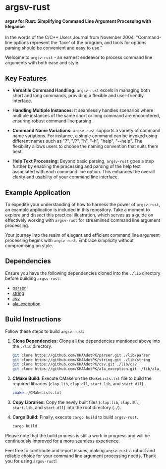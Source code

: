# argsv-rust

#### argsv for Rust: Simplifying Command Line Argument Processing with Elegance

In the words of the C/C++ Users Journal from November 2004, "Command-line options represent the 'face' of the program, and tools for options parsing should be convenient and easy to use."

Welcome to `argsv-rust` - an earnest endeavor to process command line arguments with both ease and style.

## Key Features

- **Versatile Command Handling:** `argsv-rust` excels in managing both short and long commands, providing a flexible and user-friendly interface.

- **Handling Multiple Instances:** It seamlessly handles scenarios where multiple instances of the same short or long command are encountered, ensuring robust command line parsing.

- **Command Name Variations:** `argsv-rust` supports a variety of command name variations. For instance, a single command can be invoked using different names such as "?", "/?", "h", "-h", "help", "--help". The flexibility allows users to choose the naming convention that suits them best.

- **Help Text Processing:** Beyond basic parsing, `argsv-rust` goes a step further by enabling the processing and parsing of the help text associated with each command line option. This enhances the overall clarity and usability of your command line interface.

## Example Application

To expedite your understanding of how to harness the power of `argsv-rust`, an example application is included in this repository. Take a moment to explore and dissect this practical illustration, which serves as a guide on effectively working with `argsv-rust` for streamlined command line argument processing.

Your journey into the realm of elegant and efficient command line argument processing begins with `argsv-rust`. Embrace simplicity without compromising on style.

## Dependencies

Ensure you have the following dependencies cloned into the `./lib` directory before building `argsv-rust`:

- [parser](https://github.com/KHAAdotPK/parser.git)
- [string](https://github.com/KHAAdotPK/string.git)
- [csv](https://github.com/KHAAdotPK/csv.git)
- [ala_exception](https://github.com/KHAAdotPK/ala_exception.git)

## Build Instructions

Follow these steps to build `argsv-rust`:

1. **Clone Dependencies:** Clone all the dependencies mentioned above into the `./lib` directory.

    ```bash
    git clone https://github.com/KHAAdotPK/parser.git ./lib/parser
    git clone https://github.com/KHAAdotPK/string.git ./lib/string
    git clone https://github.com/KHAAdotPK/csv.git ./lib/csv
    git clone https://github.com/KHAAdotPK/ala_exception.git ./lib/ala_exception
    ```

2. **CMake Build:** Execute CMake on the `CMakeLists.txt` file to build the required libraries (`clap.lib`, `clap.dll`, `start.lib`, and `start.dll`). 

    ```bash
    cmake ./CMakeLists.txt
    ```

3. **Copy Libraries:** Copy the newly built files (`clap.lib`, `clap.dll`, `start.lib`, and `start.dll`) into the root directory (`./`).

4. **Cargo Build:** Finally, execute `cargo build` to build `argsv-rust`. 

    ```bash
    cargo build
    ```

Please note that the build process is still a work in progress and will be continuously improved for a more seamless experience.

Feel free to contribute and report issues, making `argsv-rust` a robust and reliable choice for your command line argument processing needs. Thank you for using `argsv-rust`!